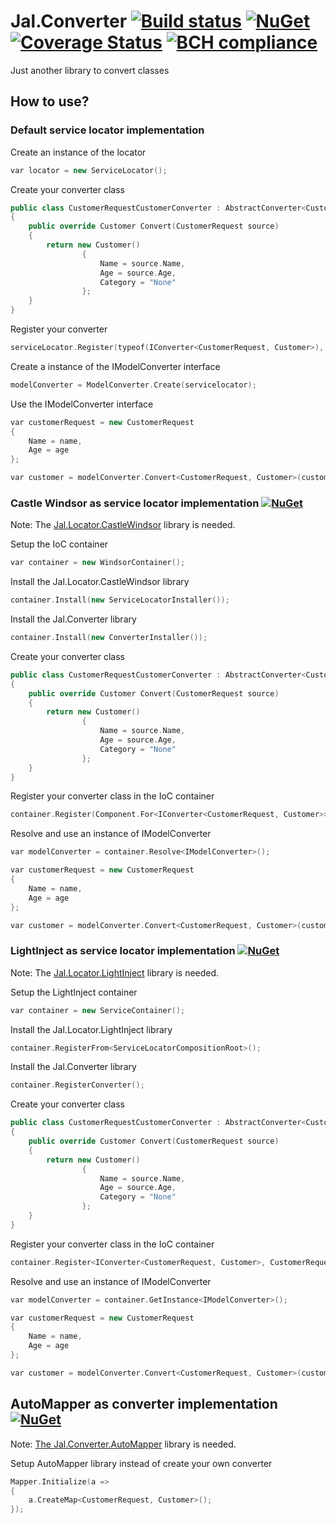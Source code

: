 # Jal.Converter [![Build status](https://ci.appveyor.com/api/projects/status/c63jmwrdr2iussdm?svg=true)](https://ci.appveyor.com/project/raulnq/jal-converter) [![NuGet](https://img.shields.io/nuget/v/Jal.Converter.svg)](https://www.nuget.org/packages/Jal.Converter) [![Coverage Status](https://coveralls.io/repos/github/raulnq/Jal.Converter/badge.svg?branch=master)](https://coveralls.io/github/raulnq/Jal.Converter?branch=master) [![BCH compliance](https://bettercodehub.com/edge/badge/raulnq/Jal.Converter?branch=master)](https://bettercodehub.com/)
Just another library to convert classes

## How to use?

### Default service locator implementation

Create an instance of the locator
```c++
var locator = new ServiceLocator();
```   
Create your converter class
```c++
public class CustomerRequestCustomerConverter : AbstractConverter<CustomerRequest, Customer>
{
	public override Customer Convert(CustomerRequest source)
	{
		return new Customer()
				{
					Name = source.Name,
					Age = source.Age,
					Category = "None"
				};
	}
}
```
Register your converter
```c++
serviceLocator.Register(typeof(IConverter<CustomerRequest, Customer>), new CustomerRequestCustomerConverter());
```
Create a instance of the IModelConverter interface
```c++
modelConverter = ModelConverter.Create(servicelocator);
```    
Use the IModelConverter interface
```c++
var customerRequest = new CustomerRequest
{
	Name = name,
	Age = age
};

var customer = modelConverter.Convert<CustomerRequest, Customer>(customerRequest);  
```
### Castle Windsor as service locator implementation [![NuGet](https://img.shields.io/nuget/v/Jal.Converter.Installer.svg)](https://www.nuget.org/packages/Jal.Converter.Installer)

Note: The [Jal.Locator.CastleWindsor](https://www.nuget.org/packages/Jal.Locator.CastleWindsor/) library is needed.

Setup the IoC container
```c++
var container = new WindsorContainer();
```
Install the Jal.Locator.CastleWindsor library
```c++
container.Install(new ServiceLocatorInstaller());
```
Install the Jal.Converter library
```c++
container.Install(new ConverterInstaller());
```
Create your converter class
```c++
public class CustomerRequestCustomerConverter : AbstractConverter<CustomerRequest, Customer>
{
	public override Customer Convert(CustomerRequest source)
	{
		return new Customer()
				{
					Name = source.Name,
					Age = source.Age,
					Category = "None"
				};
	}
}
```	
Register your converter class in the IoC container
```c++
container.Register(Component.For<IConverter<CustomerRequest, Customer>>().ImplementedBy<CustomerRequestCustomerConverter>());
```
Resolve and use an instance of IModelConverter
```c++
var modelConverter = container.Resolve<IModelConverter>();

var customerRequest = new CustomerRequest
{
	Name = name,
	Age = age
};

var customer = modelConverter.Convert<CustomerRequest, Customer>(customerRequest);
```
### LightInject as service locator implementation [![NuGet](https://img.shields.io/nuget/v/Jal.Converter.LightInject.Installer.svg)](https://www.nuget.org/packages/Jal.Converter.LightInject.Installer)

Note: The [Jal.Locator.LightInject](https://www.nuget.org/packages/Jal.Locator.LightInject/) library is needed. 

Setup the LightInject container
```c++
var container = new ServiceContainer();
```
Install the Jal.Locator.LightInject library
```c++
container.RegisterFrom<ServiceLocatorCompositionRoot>();
```
Install the Jal.Converter library
```c++
container.RegisterConverter();
```
Create your converter class
```c++
public class CustomerRequestCustomerConverter : AbstractConverter<CustomerRequest, Customer>
{
	public override Customer Convert(CustomerRequest source)
	{
		return new Customer()
				{
					Name = source.Name,
					Age = source.Age,
					Category = "None"
				};
	}
}
```	
Register your converter class in the IoC container
```c++
container.Register<IConverter<CustomerRequest, Customer>, CustomerRequestCustomerConverter>();
```
Resolve and use an instance of IModelConverter
```c++
var modelConverter = container.GetInstance<IModelConverter>();

var customerRequest = new CustomerRequest
{
	Name = name,
	Age = age
};

var customer = modelConverter.Convert<CustomerRequest, Customer>(customerRequest);
```
## AutoMapper as converter implementation [![NuGet](https://img.shields.io/nuget/v/Jal.Converter.AutoMapper.svg)](https://www.nuget.org/packages/Jal.Converter.AutoMapper)

Note: [The Jal.Converter.AutoMapper](https://www.nuget.org/packages/Jal.Converter.AutoMapper/) library is needed.

Setup AutoMapper library instead of create your own converter
```c++
Mapper.Initialize(a =>
{
	a.CreateMap<CustomerRequest, Customer>();
});
```